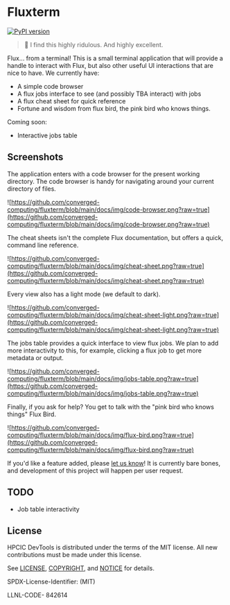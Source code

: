 # Fluxterm

[![PyPI version](https://badge.fury.io/py/fluxterm.svg)](https://badge.fury.io/py/fluxterm)

> 🦩️ I find this highly ridulous. And highly excellent.

Flux... from a terminal! This is a small terminal application that will provide a handle to interact with Flux, but also other useful UI interactions that are nice to have. We currently have:

- A simple code browser
- A flux jobs interface to see (and possibly TBA interact) with jobs
- A flux cheat sheet for quick reference
- Fortune and wisdom from flux bird, the pink bird who knows things.

Coming soon:

- Interactive jobs table

## Screenshots

The application enters with a code browser for the present working directory.
The code browser is handy for navigating around your current directory of files.

![https://github.com/converged-computing/fluxterm/blob/main/docs/img/code-browser.png?raw=true](https://github.com/converged-computing/fluxterm/blob/main/docs/img/code-browser.png?raw=true)

The cheat sheets isn't the complete Flux documentation, but offers a quick, command line reference.

![https://github.com/converged-computing/fluxterm/blob/main/docs/img/cheat-sheet.png?raw=true](https://github.com/converged-computing/fluxterm/blob/main/docs/img/cheat-sheet.png?raw=true)

Every view also has a light mode (we default to dark).

![https://github.com/converged-computing/fluxterm/blob/main/docs/img/cheat-sheet-light.png?raw=true](https://github.com/converged-computing/fluxterm/blob/main/docs/img/cheat-sheet-light.png?raw=true)

The jobs table provides a quick interface to view flux jobs. We plan to add more interactivity to this,
for example, clicking a flux job to get more metadata or output.

![https://github.com/converged-computing/fluxterm/blob/main/docs/img/jobs-table.png?raw=true](https://github.com/converged-computing/fluxterm/blob/main/docs/img/jobs-table.png?raw=true)

Finally, if you ask for help? You get to talk with the "pink bird who knows things" Flux Bird.

![https://github.com/converged-computing/fluxterm/blob/main/docs/img/flux-bird.png?raw=true](https://github.com/converged-computing/fluxterm/blob/main/docs/img/flux-bird.png?raw=true)


If you'd like a feature added, please [let us know](https://github.com/converged-computing/fluxterm)!
It is currently bare bones, and development of this project will happen per user request.

## TODO

- Job table interactivity

## License

HPCIC DevTools is distributed under the terms of the MIT license.
All new contributions must be made under this license.

See [LICENSE](https://github.com/converged-computing/cloud-select/blob/main/LICENSE),
[COPYRIGHT](https://github.com/converged-computing/cloud-select/blob/main/COPYRIGHT), and
[NOTICE](https://github.com/converged-computing/cloud-select/blob/main/NOTICE) for details.

SPDX-License-Identifier: (MIT)

LLNL-CODE- 842614

